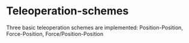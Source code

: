 # Teleoperation-schemes
Three basic teleoperation schemes are implemented: Position-Position, Force-Position, Force/Position-Position

